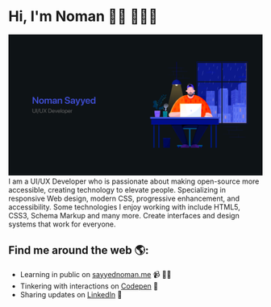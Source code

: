 # Hi, I'm Noman 👋🏾 👩🏾‍💻

<img src="hero.png" alt="Noman Sayyed - passionate freelancer senior ui/ux developer, expertise html5, css3, jQuery and many more.s">
I am a UI/UX Developer who is passionate about making open-source more accessible, creating technology to elevate people. Specializing in responsive Web design, modern CSS, progressive enhancement, and accessibility. Some technologies I enjoy working with include HTML5, CSS3, Schema Markup and many more. Create interfaces and design systems that work for everyone.


## Find me around the web 🌎:
- Learning in public on <a href="https://www.sayyednoman.me">sayyednoman.me</a> 📹 ✍🏾
- Tinkering with interactions on <a href="https://codepen.io/sayyednoman"> Codepen</a> 🏓
- Sharing updates on <a href="https://www.linkedin.com/in/sayyednoman/">LinkedIn</a> 💼
